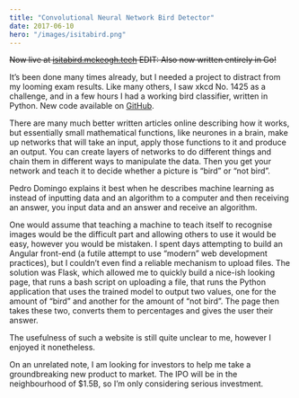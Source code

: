 ```yaml
---
title: "Convolutional Neural Network Bird Detector"
date: 2017-06-10
hero: "/images/isitabird.png"
---
```


~~Now live at [isitabird.mckeogh.tech](https://isitabird.mckeogh.tech) EDIT: Also now written entirely in Go!~~

It’s been done many times already, but I needed a project to distract from my looming exam results. Like many others, I saw xkcd No. 1425 as a challenge, and in a few hours I had a working bird classifier, written in Python. New code available on [GitHub](https://github.com/fmckeogh/isitabird-go).

There are many much better written articles online describing how it works, but essentially small mathematical functions, like neurones in a brain, make up networks that will take an input, apply those functions to it and produce an output. You can create layers of networks to do different things and chain them in different ways to manipulate the data. Then you get your network and teach it to decide whether a picture is “bird” or “not bird”.

Pedro Domingo explains it best when he describes machine learning as instead of inputting data and an algorithm to a computer and then receiving an answer, you input data and an answer and receive an algorithm.

One would assume that teaching a machine to teach itself to recognise images would be the difficult part and allowing others to use it would be easy, however you would be mistaken. I spent days attempting to build an Angular front-end (a futile attempt to use “modern” web development practices), but I couldn’t even find a reliable mechanism to upload files. The solution was Flask, which allowed me to quickly build a nice-ish looking page, that runs a bash script on uploading a file, that runs the Python application that uses the trained model to output two values, one for the amount of “bird” and another for the amount of “not bird”. The page then takes these two, converts them to percentages and gives the user their answer.

The usefulness of such a website is still quite unclear to me, however I enjoyed it nonetheless.

On an unrelated note, I am looking for investors to help me take a groundbreaking new product to market. The IPO will be in the neighbourhood of \$1.5B, so I’m only considering serious investment.
